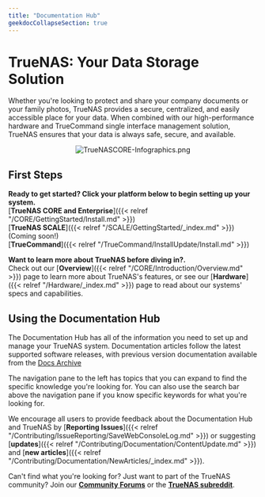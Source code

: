 ```yaml
---
title: "Documentation Hub"
geekdocCollapseSection: true
---
```


# TrueNAS: Your Data Storage Solution

Whether you're looking to protect and share your company documents or your family photos, TrueNAS provides a secure, centralized, and easily accessible place for your data.
When combined with our high-performance hardware and TrueCommand single interface management solution, TrueNAS ensures that your data is always safe, secure, and available.

<div style="text-align:center;">

![TrueNASCORE-Infographics.png](/images/CORE/TrueNASCORE-Infographics.png "TrueNAS CORE Features")

</div>

## First Steps

**Ready to get started? Click your platform below to begin setting up your system.**  
[**TrueNAS CORE and Enterprise**]({{< relref "/CORE/GettingStarted/Install.md" >}})   
[**TrueNAS SCALE**]({{< relref "/SCALE/GettingStarted/_index.md" >}}) (Coming soon!)  
[**TrueCommand**]({{< relref "/TrueCommand/InstallUpdate/Install.md" >}})  

**Want to learn more about TrueNAS before diving in?.**  
Check out our [**Overview**]({{< relref "/CORE/Introduction/Overview.md" >}}) page to learn more about TrueNAS's features, or see our [**Hardware**]({{< relref "/Hardware/_index.md" >}}) page to read about our systems' specs and capabilities.

## Using the Documentation Hub

The Documentation Hub has all of the information you need to set up and manage your TrueNAS system.
Documentation articles follow the latest supported software releases, with previous version documentation available from the [Docs Archive](.)
  
The navigation pane to the left has topics that you can expand to find the specific knowledge you're looking for. You can also use the search bar above the navigation pane if you know specific keywords for what you're looking for.   

We encourage all users to provide feedback about the Documentation Hub and TrueNAS by [**Reporting Issues**]({{< relref "/Contributing/IssueReporting/SaveWebConsoleLog.md" >}}) or suggesting [**updates**]({{< relref "/Contributing/Documentation/ContentUpdate.md" >}}) and [**new articles**]({{< relref "/Contributing/Documentation/NewArticles/_index.md" >}}).  
  
Can't find what you're looking for? Just want to part of the TrueNAS community? Join our [**Community Forums**](https://www.truenas.com/community/) or the [**TrueNAS subreddit**](https://www.reddit.com/r/truenas/).
